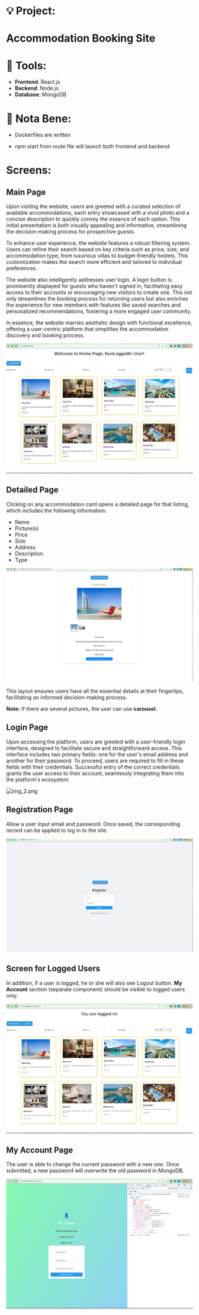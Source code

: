 # :bulb: Project: 
# Accommodation Booking Site

# :rocket: Tools:
- **Frontend**: React.js
- **Backend**: Node.js
- **Database**: MongoDB

# :memo: Nota Bene:

- Dockerfiles are written

- npm start from route file will launch both frontend and backend


# Screens:

## Main Page
Upon visiting the website, users are greeted with a curated selection of available accommodations, each entry showcased with a vivid photo and a concise description to quickly convey the essence of each option. This initial presentation is both visually appealing and informative, streamlining the decision-making process for prospective guests.

To enhance user experience, the website features a robust filtering system. Users can refine their search based on key criteria such as price, size, and accommodation type, from luxurious villas to budget-friendly hostels. This customization makes the search more efficient and tailored to individual preferences.

The website also intelligently addresses user login. A login button is prominently displayed for guests who haven't signed in, facilitating easy access to their accounts or encouraging new visitors to create one. This not only streamlines the booking process for returning users but also enriches the experience for new members with features like saved searches and personalized recommendations, fostering a more engaged user community.

In essence, the website marries aesthetic design with functional excellence, offering a user-centric platform that simplifies the accommodation discovery and booking process.

![img.png](img/img.png)

## Detailed Page
Clicking on any accommodation card opens a detailed page for that listing, which includes the following information:

- Name
- Picture(s)
- Price
- Size
- Address
- Description
- Type

![img_4.png](img/img_4.png)

This layout ensures users have all the essential details at their fingertips, facilitating an informed decision-making process.

**Note:** If there are several pictures, the user can use 
**carousel.**

## Login Page

Upon accessing the platform, users are greeted with a user-friendly login interface, designed to facilitate secure and straightforward access. This interface includes two primary fields: one for the user's email address and another for their password. To proceed, users are required to fill in these fields with their credentials. Successful entry of the correct credentials grants the user access to their account, seamlessly integrating them into the platform's ecosystem.

![img_2.png](img/img_2.png)

## Registration Page
Allow a user input email and password. Once saved, the corresponding record 
can be applied to log in to the site.

![img_1.png](img/img_1.png)

## Screen for Logged Users
In addition, if a user is logged, he or she will also see Logout button.
**My Account** section (separate component) should be visible to logged users only. 

![img_3.png](img/img_3.png)

## My Account Page
The user is able to change the current password with a new one. Once submitted, 
a new password will overwrite the old password in MongoDB.

![img_5.png](img/img_5.png)
